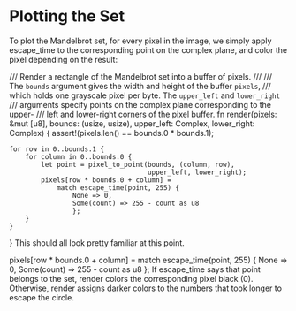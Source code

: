 # Plotting the Set
To plot the Mandelbrot set, for every pixel in the image, we simply apply escape_time to the corresponding point on the complex plane, and color the pixel depending on the result:


/// Render a rectangle of the Mandelbrot set into a buffer of pixels.
///
/// The `bounds` argument gives the width and height of the buffer `pixels`,
/// which holds one grayscale pixel per byte. The `upper_left` and `lower_right`
/// arguments specify points on the complex plane corresponding to the upper-
/// left and lower-right corners of the pixel buffer.
fn render(pixels: &mut [u8],
          bounds: (usize, usize),
          upper_left: Complex<f64>,
          lower_right: Complex<f64>)
{
    assert!(pixels.len() == bounds.0 * bounds.1);

    for row in 0..bounds.1 {
        for column in 0..bounds.0 {
            let point = pixel_to_point(bounds, (column, row),
                                       upper_left, lower_right);
            pixels[row * bounds.0 + column] =
                match escape_time(point, 255) {
                    None => 0,
                    Some(count) => 255 - count as u8
                    };
        }
    }
}
This should all look pretty familiar at this point.


pixels[row * bounds.0 + column] =
    match escape_time(point, 255) {
        None => 0,
        Some(count) => 255 - count as u8
    };
If escape_time says that point belongs to the set, render colors the corresponding pixel black (0). Otherwise, render assigns darker colors to the numbers that took longer to escape the circle.